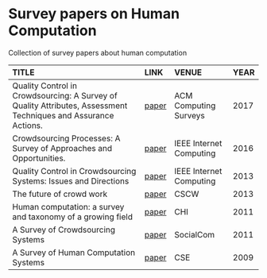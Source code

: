 # Survey papers on Human Computation
Collection of survey papers about human computation


|         TITLE        |       LINK       | VENUE | YEAR | 
|:-------------------------|:----------------|:-------------------|:-------------------|
| Quality Control in Crowdsourcing: A Survey of Quality Attributes, Assessment Techniques and Assurance Actions. | [paper](http://www.floriandaniel.it/papers/DanielCSUR2017.pdf)| ACM Computing Surveys | 2017 |
| Crowdsourcing Processes: A Survey of Approaches and Opportunities.  | [paper](http://ieeexplore.ieee.org/document/7274240/)| IEEE Internet Computing | 2016 |
| Quality Control in Crowdsourcing Systems: Issues and Directions | [paper](http://ieeexplore.ieee.org/document/6488672/) | IEEE Internet Computing | 2013 |
| The future of crowd work | [paper](https://dl.acm.org/citation.cfm?id=2441923) | CSCW | 2013 |
| Human computation: a survey and taxonomy of a growing field | [paper](https://dl.acm.org/citation.cfm?id=1979148) | CHI | 2011 |
| A Survey of Crowdsourcing Systems | [paper](http://ieeexplore.ieee.org/abstract/document/6113213/) | SocialCom | 2011 | 
| A Survey of Human Computation Systems | [paper](http://ieeexplore.ieee.org/abstract/document/5283450/) | CSE | 2009 |
